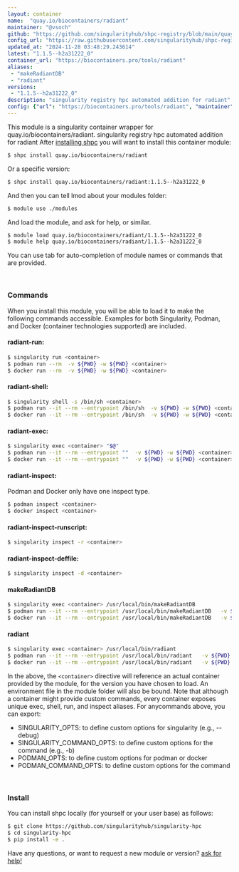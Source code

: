 ```yaml
---
layout: container
name:  "quay.io/biocontainers/radiant"
maintainer: "@vsoch"
github: "https://github.com/singularityhub/shpc-registry/blob/main/quay.io/biocontainers/radiant/container.yaml"
config_url: "https://raw.githubusercontent.com/singularityhub/shpc-registry/main/quay.io/biocontainers/radiant/container.yaml"
updated_at: "2024-11-28 03:48:29.243614"
latest: "1.1.5--h2a31222_0"
container_url: "https://biocontainers.pro/tools/radiant"
aliases:
 - "makeRadiantDB"
 - "radiant"
versions:
 - "1.1.5--h2a31222_0"
description: "singularity registry hpc automated addition for radiant"
config: {"url": "https://biocontainers.pro/tools/radiant", "maintainer": "@vsoch", "description": "singularity registry hpc automated addition for radiant", "latest": {"1.1.5--h2a31222_0": "sha256:d94ae5d9381b3f5621fbba37919f64e8f774958a7eccc56d2d4a437d8cd7f8b4"}, "tags": {"1.1.5--h2a31222_0": "sha256:d94ae5d9381b3f5621fbba37919f64e8f774958a7eccc56d2d4a437d8cd7f8b4"}, "docker": "quay.io/biocontainers/radiant", "aliases": {"makeRadiantDB": "/usr/local/bin/makeRadiantDB", "radiant": "/usr/local/bin/radiant"}}
---
```


This module is a singularity container wrapper for quay.io/biocontainers/radiant.
singularity registry hpc automated addition for radiant
After [installing shpc](#install) you will want to install this container module:


```bash
$ shpc install quay.io/biocontainers/radiant
```

Or a specific version:

```bash
$ shpc install quay.io/biocontainers/radiant:1.1.5--h2a31222_0
```

And then you can tell lmod about your modules folder:

```bash
$ module use ./modules
```

And load the module, and ask for help, or similar.

```bash
$ module load quay.io/biocontainers/radiant/1.1.5--h2a31222_0
$ module help quay.io/biocontainers/radiant/1.1.5--h2a31222_0
```

You can use tab for auto-completion of module names or commands that are provided.

<br>

### Commands

When you install this module, you will be able to load it to make the following commands accessible.
Examples for both Singularity, Podman, and Docker (container technologies supported) are included.

#### radiant-run:

```bash
$ singularity run <container>
$ podman run --rm  -v ${PWD} -w ${PWD} <container>
$ docker run --rm  -v ${PWD} -w ${PWD} <container>
```

#### radiant-shell:

```bash
$ singularity shell -s /bin/sh <container>
$ podman run --it --rm --entrypoint /bin/sh  -v ${PWD} -w ${PWD} <container>
$ docker run --it --rm --entrypoint /bin/sh  -v ${PWD} -w ${PWD} <container>
```

#### radiant-exec:

```bash
$ singularity exec <container> "$@"
$ podman run --it --rm --entrypoint ""  -v ${PWD} -w ${PWD} <container> "$@"
$ docker run --it --rm --entrypoint ""  -v ${PWD} -w ${PWD} <container> "$@"
```

#### radiant-inspect:

Podman and Docker only have one inspect type.

```bash
$ podman inspect <container>
$ docker inspect <container>
```

#### radiant-inspect-runscript:

```bash
$ singularity inspect -r <container>
```

#### radiant-inspect-deffile:

```bash
$ singularity inspect -d <container>
```


#### makeRadiantDB

```bash
$ singularity exec <container> /usr/local/bin/makeRadiantDB
$ podman run --it --rm --entrypoint /usr/local/bin/makeRadiantDB   -v ${PWD} -w ${PWD} <container> -c " $@"
$ docker run --it --rm --entrypoint /usr/local/bin/makeRadiantDB   -v ${PWD} -w ${PWD} <container> -c " $@"
```


#### radiant

```bash
$ singularity exec <container> /usr/local/bin/radiant
$ podman run --it --rm --entrypoint /usr/local/bin/radiant   -v ${PWD} -w ${PWD} <container> -c " $@"
$ docker run --it --rm --entrypoint /usr/local/bin/radiant   -v ${PWD} -w ${PWD} <container> -c " $@"
```



In the above, the `<container>` directive will reference an actual container provided
by the module, for the version you have chosen to load. An environment file in the
module folder will also be bound. Note that although a container
might provide custom commands, every container exposes unique exec, shell, run, and
inspect aliases. For anycommands above, you can export:

 - SINGULARITY_OPTS: to define custom options for singularity (e.g., --debug)
 - SINGULARITY_COMMAND_OPTS: to define custom options for the command (e.g., -b)
 - PODMAN_OPTS: to define custom options for podman or docker
 - PODMAN_COMMAND_OPTS: to define custom options for the command

<br>

### Install

You can install shpc locally (for yourself or your user base) as follows:

```bash
$ git clone https://github.com/singularityhub/singularity-hpc
$ cd singularity-hpc
$ pip install -e .
```

Have any questions, or want to request a new module or version? [ask for help!](https://github.com/singularityhub/singularity-hpc/issues)